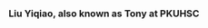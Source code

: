 ###  Liu Yiqiao, also known as Tony at PKUHSC

<!--
**TonyLYQ/TonyLYQ** is a ✨ _special_ ✨ repository because its `README.md` (this file) appears on your GitHub profile.



###
Basketball enthusiast 🏀
Cardistry lover 🃏
And a huge fan of high speed stuffs 🏃 🚴 🏎️
But kinda suck at games
<!--
